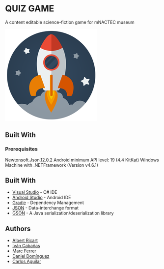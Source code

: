 # QUIZ GAME

A content editable science-fiction game for mNACTEC museum 

![Image of a Rocket](https://raw.githubusercontent.com/Marc-Ferrer-Castillo/ABP/master/App%20Escritorio/UI/Imagenes/rocket.png)

## Built With


### Prerequisites

Newtonsoft.Json.12.0.2
Android minimum API level: 19 (4.4 KitKat)
Windows Machine with .NETFramework (Version v4.6.1)

## Built With

* [Visual Studio](https://visualstudio.microsoft.com/) - C# IDE
* [Android Studio](https://developer.android.com/studio) - Android IDE
* [Gradle](https://gradle.org/) - Dependency Management
* [JSON](http://www.json.org/) - Data-interchange format 
* [GSON](https://github.com/google/gson) - A Java serialization/deserialization library
 

## Authors

* [Albert Ricart](https://github.com/albertricart)
* [Iván Cabañas](https://github.com/ivancg86)
* [Marc Ferrer](https://github.com/ivancg86)
* [Daniel Domínguez](https://github.com/danieldodi)
* [Carlos Aguilar](https://github.com/aguilar3061)
